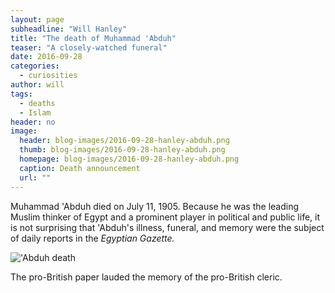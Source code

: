 ```yaml
---
layout: page
subheadline: "Will Hanley"
title: "The death of Muhammad 'Abduh"
teaser: "A closely-watched funeral"
date: 2016-09-28
categories:
  - curiosities
author: will
tags:
  - deaths
  - Islam
header: no
image:
  header: blog-images/2016-09-28-hanley-abduh.png
  thumb: blog-images/2016-09-28-hanley-abduh.png
  homepage: blog-images/2016-09-28-hanley-abduh.png
  caption: Death announcement
  url: ""
---
```

Muhammad 'Abduh died on July 11, 1905. Because he was the leading Muslim thinker of Egypt and a prominent player in political and public life, it is not surprising that 'Abduh's illness, funeral, and memory were the subject of daily reports in the *Egyptian Gazette.*

!['Abduh death](https://github.com/dig-eg-gaz/dig-eg-gaz.github.io/blob/master/images/blog-images/2016-09-28-hanley-abduh.png?raw=true)

The pro-British paper lauded the memory of the pro-British cleric.
